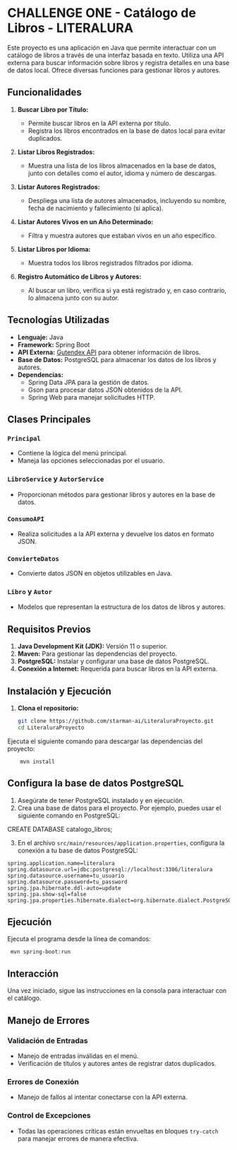 # CHALLENGE ONE - Catálogo de Libros - LITERALURA

Este proyecto es una aplicación en Java que permite interactuar con un catálogo de libros a través de una interfaz basada en texto. Utiliza una API externa para buscar información sobre libros y registra detalles en una base de datos local. Ofrece diversas funciones para gestionar libros y autores.

## Funcionalidades

1. **Buscar Libro por Título:**
   - Permite buscar libros en la API externa por título.
   - Registra los libros encontrados en la base de datos local para evitar duplicados.

2. **Listar Libros Registrados:**
   - Muestra una lista de los libros almacenados en la base de datos, junto con detalles como el autor, idioma y número de descargas.

3. **Listar Autores Registrados:**
   - Despliega una lista de autores almacenados, incluyendo su nombre, fecha de nacimiento y fallecimiento (si aplica).

4. **Listar Autores Vivos en un Año Determinado:**
   - Filtra y muestra autores que estaban vivos en un año específico.

5. **Listar Libros por Idioma:**
   - Muestra todos los libros registrados filtrados por idioma.

6. **Registro Automático de Libros y Autores:**
   - Al buscar un libro, verifica si ya está registrado y, en caso contrario, lo almacena junto con su autor.

## Tecnologías Utilizadas

- **Lenguaje:** Java
- **Framework:** Spring Boot
- **API Externa:** [Gutendex API](https://gutendex.com/) para obtener información de libros.
- **Base de Datos:** PostgreSQL para almacenar los datos de los libros y autores.
- **Dependencias:**
  - Spring Data JPA para la gestión de datos.
  - Gson para procesar datos JSON obtenidos de la API.
  - Spring Web para manejar solicitudes HTTP.

## Clases Principales

### `Principal`
- Contiene la lógica del menú principal.
- Maneja las opciones seleccionadas por el usuario.

### `LibroService` y `AutorService`
- Proporcionan métodos para gestionar libros y autores en la base de datos.

### `ConsumoAPI`
- Realiza solicitudes a la API externa y devuelve los datos en formato JSON.

### `ConvierteDatos`
- Convierte datos JSON en objetos utilizables en Java.

### `Libro` y `Autor`
- Modelos que representan la estructura de los datos de libros y autores.

## Requisitos Previos

1. **Java Development Kit (JDK):** Versión 11 o superior.
2. **Maven:** Para gestionar las dependencias del proyecto.
3. **PostgreSQL:** Instalar y configurar una base de datos PostgreSQL.
4. **Conexión a Internet:** Requerida para buscar libros en la API externa.

## Instalación y Ejecución

1. **Clona el repositorio:**
   ```bash
   git clone https://github.com/starman-ai/LiteraluraProyecto.git
   cd LiteraluraProyecto

Ejecuta el siguiente comando para descargar las dependencias del proyecto:
```
    mvn install
```
## Configura la base de datos PostgreSQL
1. Asegúrate de tener PostgreSQL instalado y en ejecución.
2. Crea una base de datos para el proyecto. Por ejemplo, puedes usar el siguiente comando en PostgreSQL:

  CREATE DATABASE catalogo_libros;
  
3. En el archivo `src/main/resources/application.properties`, configura la conexión a tu base de datos PostgreSQL:
```
spring.application.name=literalura
spring.datasource.url=jdbc:postgresql://localhost:3306/literalura
spring.datasource.username=tu_usuario
spring.datasource.password=tu_password
spring.jpa.hibernate.ddl-auto=update
spring.jpa.show-sql=false
spring.jpa.properties.hibernate.dialect=org.hibernate.dialect.PostgreSQLDialect
```
## Ejecución
Ejecuta el programa desde la línea de comandos:
   ```
    mvn spring-boot:run
   ```
## Interacción
Una vez iniciado, sigue las instrucciones en la consola para interactuar con el catálogo.

## Manejo de Errores

### Validación de Entradas
- Manejo de entradas inválidas en el menú.
- Verificación de títulos y autores antes de registrar datos duplicados.

### Errores de Conexión
- Manejo de fallos al intentar conectarse con la API externa.

### Control de Excepciones
- Todas las operaciones críticas están envueltas en bloques `try-catch` para manejar errores de manera efectiva.
